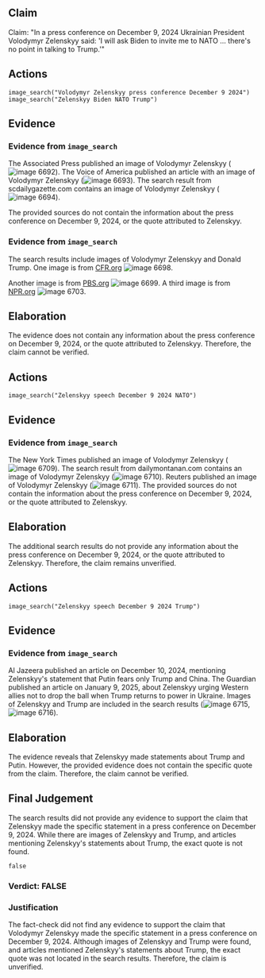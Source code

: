 ## Claim
Claim: "In a press conference on December 9, 2024 Ukrainian President Volodymyr Zelenskyy said: 'I will ask Biden to invite me to NATO ... there's no point in talking to Trump.'"

## Actions
```
image_search("Volodymyr Zelenskyy press conference December 9 2024")
image_search("Zelenskyy Biden NATO Trump")
```

## Evidence
### Evidence from `image_search`
The Associated Press published an image of Volodymyr Zelenskyy (![image 6692](media/2025-08-29_23-01-1756508516-610302.jpg)). The Voice of America published an article with an image of Volodymyr Zelenskyy (![image 6693](media/2025-08-29_23-01-1756508516-894520.jpg)). The search result from scdailygazette.com contains an image of Volodymyr Zelenskyy (![image 6694](media/2025-08-29_23-01-1756508517-578462.jpg)).

The provided sources do not contain the information about the press conference on December 9, 2024, or the quote attributed to Zelenskyy.


### Evidence from `image_search`
The search results include images of Volodymyr Zelenskyy and Donald Trump. One image is from [CFR.org](https://www.cfr.org/article/trump-and-zelenskyy-meet-sidelines-nato-summit) ![image 6698](media/2025-08-29_23-02-1756508526-588015.jpg).

Another image is from [PBS.org](https://www.pbs.org/newshour/politics/trump-calls-ukraines-zelenskyy-a-dictator-tensions-rise-over-russia-war) ![image 6699](media/2025-08-29_23-02-1756508526-700819.jpg). A third image is from [NPR.org](https://www.npr.org/2025/02/20/g-s1-49858/reversing-u-s-policy-trump-attacks-zelenskyy-blames-ukraine-for-war-with-russia) ![image 6703](media/2025-08-29_23-02-1756508527-307004.jpg).


## Elaboration
The evidence does not contain any information about the press conference on December 9, 2024, or the quote attributed to Zelenskyy. Therefore, the claim cannot be verified.


## Actions
```
image_search("Zelenskyy speech December 9 2024 NATO")
```

## Evidence
### Evidence from `image_search`
The New York Times published an image of Volodymyr Zelenskyy (![image 6709](media/2025-08-29_23-02-1756508544-439294.jpg)). The search result from dailymontanan.com contains an image of Volodymyr Zelenskyy (![image 6710](media/2025-08-29_23-02-1756508544-956288.jpg)). Reuters published an image of Volodymyr Zelenskyy (![image 6711](media/2025-08-29_23-02-1756508546-318626.jpg)). The provided sources do not contain the information about the press conference on December 9, 2024, or the quote attributed to Zelenskyy.


## Elaboration
The additional search results do not provide any information about the press conference on December 9, 2024, or the quote attributed to Zelenskyy. Therefore, the claim remains unverified.


## Actions
```
image_search("Zelenskyy speech December 9 2024 Trump")
```

## Evidence
### Evidence from `image_search`
Al Jazeera published an article on December 10, 2024, mentioning Zelenskyy's statement that Putin fears only Trump and China. The Guardian published an article on January 9, 2025, about Zelenskyy urging Western allies not to drop the ball when Trump returns to power in Ukraine. Images of Zelenskyy and Trump are included in the search results (![image 6715](media/2025-08-29_23-02-1756508564-693313.jpg), ![image 6716](media/2025-08-29_23-02-1756508564-932394.jpg)).


## Elaboration
The evidence reveals that Zelenskyy made statements about Trump and Putin. However, the provided evidence does not contain the specific quote from the claim. Therefore, the claim cannot be verified.


## Final Judgement
The search results did not provide any evidence to support the claim that Zelenskyy made the specific statement in a press conference on December 9, 2024. While there are images of Zelenskyy and Trump, and articles mentioning Zelenskyy's statements about Trump, the exact quote is not found.

`false`

### Verdict: FALSE

### Justification
The fact-check did not find any evidence to support the claim that Volodymyr Zelenskyy made the specific statement in a press conference on December 9, 2024. Although images of Zelenskyy and Trump were found, and articles mentioned Zelenskyy's statements about Trump, the exact quote was not located in the search results. Therefore, the claim is unverified.
